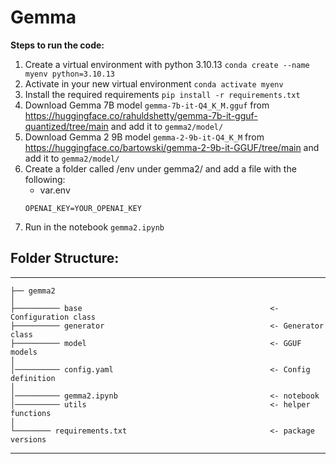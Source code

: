 # Gemma

**Steps to run the code:**
1. Create a virtual environment with python 3.10.13
`conda create --name myenv python=3.10.13`
2. Activate in your new virtual environment
`conda activate myenv`
3. Install the required requirements
`pip install -r requirements.txt`
4. Download Gemma 7B model `gemma-7b-it-Q4_K_M.gguf` from https://huggingface.co/rahuldshetty/gemma-7b-it-gguf-quantized/tree/main and add it to `gemma2/model/`
5. Download Gemma 2 9B model `gemma-2-9b-it-Q4_K_M` from https://huggingface.co/bartowski/gemma-2-9b-it-GGUF/tree/main and add it to `gemma2/model/`
6. Create a folder called /env under gemma2/ and add a file with the following:
    - var.env
    ```
    OPENAI_KEY=YOUR_OPENAI_KEY
    ```
7. Run in the notebook `gemma2.ipynb` 

## Folder Structure:
------------

    ├── gemma2
    │
    ├────────── base                                          <- Configuration class
    ├────────── generator                                     <- Generator class
    ├────────── model                                         <- GGUF models
    │
    │────────── config.yaml                                   <- Config definition
    │
    │────────── gemma2.ipynb                                  <- notebook
    │────────── utils                                         <- helper functions
    │
    └──────── requirements.txt                                <- package versions
--------

